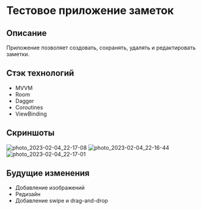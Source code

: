 # Тестовое приложение заметок

## Описание
Приложение позволяет создовать, сохранять, удалять и редактировать заметки.

## Стэк технологий
- MVVM
- Room
- Dagger
- Coroutines
- ViewBinding

## Скриншоты
![photo_2023-02-04_22-17-08](https://user-images.githubusercontent.com/96061286/216778212-fb920987-9cea-49aa-a2ae-d7d46cd8209c.jpg)
![photo_2023-02-04_22-16-44](https://user-images.githubusercontent.com/96061286/216778126-dedc6e62-fcf2-40e9-8cea-03f02d061e68.jpg)
![photo_2023-02-04_22-17-01](https://user-images.githubusercontent.com/96061286/216778200-79722ffa-3ae4-49ea-9132-3f9454482945.jpg)

## Будущие изменения 
- Добавление изображений
- Редизайн
- Добавление swipe и drag-and-drop
